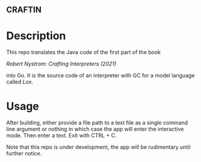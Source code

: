 ## CRAFTIN

# Description

This repo translates the Java code of the first part of the book

*Robert Nystrom: Crafting Interpreters (2021)*

into Go. It is the source code of an interpreter with GC for a 
model language called *Lox*.

# Usage

After building, either provide a file path to a text file as a 
single command line argument or nothing in which case the app 
will enter the interactive mode. Then enter a text. Exit with
CTRL + C.

Note that this repo is under development, the app will be rudimentary
until further notice.

